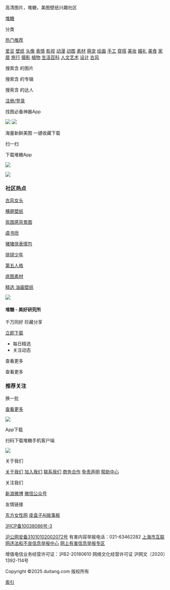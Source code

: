 高清图片，堆糖，美图壁纸兴趣社区



[堆糖](/)

分类

[热门推荐](/topics/)

[爱豆](/category/?cat=celebrity)
[壁纸](/category/?cat=wallpaper)
[头像](/category/?cat=avatar)
[表情](/category/?cat=emoticon)
[影视](/category/?cat=movie_music_books)
[动漫](/category/?cat=animation)
[动图](/category/?cat=gif)
[素材](/category/?cat=material)
[萌宠](/category/?cat=moe)
[绘画](/category/?cat=painting)
[手工](/category/?cat=diy)
[穿搭](/category/?cat=fashion)
[美妆](/category/?cat=beauty)
[婚礼](/category/?cat=wedding)
[美食](/category/?cat=food)
[家居](/category/?cat=home)
[旅行](/category/?cat=travel)
[摄影](/category/?cat=photography)
[植物](/category/?cat=plant)
[生活百科](/category/?cat=tips)
[人文艺术](/category/?cat=art)
[设计](/category/?cat=design)
[古风](/category/?cat=chinoiserie)

搜索含
的图片

搜索含
的专辑

搜索含
的达人

[注册/登录](javascript:;)

找图必备神器App

![](https://c-ssl.dtstatic.com/uploads/people/202007/27/20200727181114_mJNAf.thumb.200_0.png)
![](https://c-ssl.dtstatic.com/uploads/item/202010/10/20201010143456_yrdLu.png)

海量新鲜美图 一键收藏下载

扫一扫

下载堆糖App

![](https://c-ssl.dtstatic.com/uploads/people/202007/27/20200727181622_PUBcM.thumb.100_0.png)

![](https://a-ssl.dtstatic.com/uploads/ops/202411/06/WXS7Bx1OfQDJYVX.jpeg)

### 社区热点

[古风女头](https://www.duitang.com/search/?kw=%E5%8F%A4%E9%A3%8E%E5%A5%B3%E5%A4%B4&type=feed)

[横屏壁纸](https://www.duitang.com/search/?kw=%E6%A8%AA%E5%B1%8F%E5%A3%81%E7%BA%B8&type=feed)

[氛围感背景图](https://www.duitang.com/search/?kw=%E6%B0%9B%E5%9B%B4%E6%84%9F%E8%83%8C%E6%99%AF%E5%9B%BE&type=feed)

[虞书欣](https://www.duitang.com/search/?kw=%E8%99%9E%E4%B9%A6%E6%AC%A3&type=feed)

[猪猪侠表情包](https://www.duitang.com/search/?kw=%E7%8C%AA%E7%8C%AA%E4%BE%A0%E8%A1%A8%E6%83%85%E5%8C%85&type=feed)

[排球少年](https://www.duitang.com/search/?kw=%E6%8E%92%E7%90%83%E5%B0%91%E5%B9%B4&type=feed)

[第五人格](https://www.duitang.com/search/?kw=%E7%AC%AC%E4%BA%94%E4%BA%BA%E6%A0%BC&type=feed)

[底图素材](https://www.duitang.com/search/?kw=%E5%BA%95%E5%9B%BE%E7%B4%A0%E6%9D%90&type=feed)

[精选
油画壁纸](https://www.duitang.com/search/?kw=%E6%B2%B9%E7%94%BB%E5%A3%81%E7%BA%B8&type=feed)

![](https://c-ssl.dtstatic.com/uploads/item/201806/06/20180606174907_WHMTS.png)

#### 堆糖 - 美好研究所

千万同好 珍藏分享

[立即下载](/app/duitang/)

* 每日精选
* 关注动态

查看更多

查看更多

### 推荐关注

换一批


[查看更多](/badge/category/user/?tag=%E5%85%A8%E9%83%A8)

![](https://c-ssl.dtstatic.com/uploads/people/201903/13/20190313150741_nyLM2.thumb.400_0.jpeg)

App下载

扫码下载堆糖手机客户端

![](https://c-ssl.dtstatic.com/uploads/item/202010/10/20201010143456_mc85V.png)

关于我们

[关于我们](/about/)
[加入我们](/jobs/)
[联系我们](/leave/message/)
[商务合作](/bd/)
[免责声明](/declare/#noduty)
[帮助中心](/help/index/)

关注我们

[新浪微博](http://weibo.com/duitang/)
[微信公众号](javascript:;)

友情链接

[东方女性网](http://www.eastlady.cn/)
[皮盒子AI故事板](https://story.pboxai.com/)

[沪ICP备10038086号-3](https://beian.miit.gov.cn/)

[沪公网安备31010102002072号](http://www.beian.gov.cn/portal/registerSystemInfo?recordcode=31010102002072)
有害内容举报电话：021-63462282
[上海市互联网违法和不良信息举报中心](http://www.shjbzx.cn)
[网上有害信息举报专区](https://www.12377.cn/)

增值电信业务经营许可证：沪B2-20180610
网络文化经营许可证 沪网文〔2020〕1392-114号

Copyright ©2025 duitang.com 版权所有

[索引](/mblogdetails/index.html)